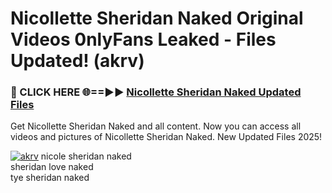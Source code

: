 # Nicollette Sheridan Naked Original Videos 0nlyFans Leaked - Files Updated! (akrv)

<h3>🔴 CLICK HERE 🌐==►► <a href="https://tinyurl.com/yckcrads" rel="nofollow">Nicollette Sheridan Naked Updated Files</a></h3>

Get Nicollette Sheridan Naked and all content. Now you can access all videos and pictures of Nicollette Sheridan Naked. New Updated Files 2025!

[![akrv](https://i.imgur.com/hpKpOFt.gif)](https://tinyurl.com/yckcrads)
nicole sheridan naked<br>
sheridan love naked<br>
tye sheridan naked